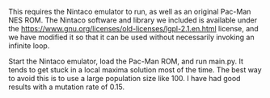 This requires the Nintaco emulator to run, as well as an original Pac-Man NES ROM.
The Nintaco software and library we included is available under the
https://www.gnu.org/licenses/old-licenses/lgpl-2.1.en.html license, and we have
modified it so that it can be used without necessarily invoking an infinite loop.

Start the Nintaco emulator, load the Pac-Man ROM, and run main.py.
It tends to get stuck in a local maxima solution most of the time.
The best way to avoid this is to use a large population size like 100.
I have had good results with a mutation rate of 0.15.